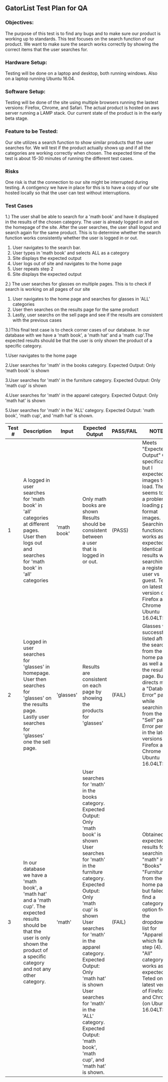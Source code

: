 ## GatorList Test Plan for QA

### Objectives:
 The purpose of this test is to find any bugs and to make sure our product is working up to standards. This test focuses on the search function of our product. We want to make sure the search works correctly by showing the correct items that the user searches for.


### Hardware Setup: 
Testing will be done on a laptop and desktop, both running windows. Also on a laptop running Ubuntu 16.04.

### Software Setup: 

Testing will be done of the site using multiple browsers running the lastest versions: Firefox, Chrome, and Safari. The actual product is hosted on aws server running a LAMP stack. Our current state of the product is in the early beta stage.

### Feature to be Tested:

Our site utilizes a search function to show similar products that the user searches for. We will test if the product actually shows up and if all the categories are working correctly when chosen. The expected time of the test is about 15-30 minutes of running the different test cases.

### Risks
One risk is that the connection to our site might be interrupted during testing. A contigency we have in place for this is to have a copy of our site hosted locally so that the user can test without interruptions.


### Test Cases
1.) The user shall be able to search for a 'math book' and have it displayed in the results of the chosen category. The user is already logged in and on the homepage of the site. After the user searches, the user shall logout and search again for the same product. This is to determine whether the search function works consistently whether the user is logged in or out.
1. User navigates to the search bar.
2. User types in 'math book' and selects ALL as a category
3. Site displays the expected output
4. User logs out of site and navigates to the home page
5. User repeats step 2
6. Site displays the expected output

2.) The user searches for glasses on multiple pages. This is to check if search is working on all pages of our site
1. User navigates to the home page and searches for glasses in 'ALL' categories
2. User then searches on the results page for the same product
3. Lastly, user searchs on the sell page and see if the results are consistent with the previous cases

3.)This final test case is to check corner cases of our database. In our database with we have a 'math book', a 'math hat' and a 'math cup'.The expected results should be that the user is only shown the product of a specific category.


1.User navigates to the home page

2.User searches for 'math' in the books category. Expected Output: Only 'math book' is shown

3.User searches for 'math' in the furniture category. Expected Output: Only 'math cup' is shown

4.User searches for 'math' in the apparel category. Expected Output: Only 'math hat' is shown

5.User searches for 'math' in the 'ALL' category. Expected Output: 'math book', 'math cup', and 'math hat' is shown.

| Test # 	|                                           Description                                                                                                                                           	| Input       	|                                       Expected Output                                                                                                                                                                                                                                                                                                                                                         	| PASS/FAIL 	| NOTES |
|--------	|-------------------------------------------------------------------------------------------------------------------------------------------------------------------------------------------------	|-------------	|---------------------------------------------------------------------------------------------------------------------------------------------------------------------------------------------------------------------------------------------------------------------------------------------------------------------------------------------------------------------------------------------------------------	|-----------	|-----------	|
| 1      	| A logged in user searches for 'math book' in 'all' categories at different pages.  User then logs out and searches for 'math book' in 'all' categories                                          	| 'math book' 	| Only math books are shown Results should be consistent between a user that is logged in or out.                                                                                                                                                                                                                                                                                                               	| (PASS)  | Meets "Expected Output" QA specification, but I expected the images to load. There seems to be a problem loading png format images. Searching functionality works as expected. Identical results while searching as a registered user vs guest. Teted on latest version of Firefox and Chrome (on Ubuntu 16.04LTS).
| 2      	| Logged in user searches for 'glasses'  in homepage. User then searches for 'glasses' on the results page. Lastly user searches for 'glasses' one the sell page.                                 	| 'glasses'   	| Results are consistent on each page by showing the products for 'glasses'                                                                                                                                                                                                                                                                                                                                                                                                           	|(FAIL)|Glasses were successfully listed after the search from the home page, as well as the results page. But directs me to a "Database Error" page while searching from the "Sell" page. Error persists in the latest versions of Firefox and Chrome (on Ubuntu 16.04LTS).|
| 3      	| In our database we have a 'math book', a 'math hat' and a 'math cup'. The expected results should be that the user is only shown the product of a specific category and not any other category. 	| 'math'      	| User searches for 'math' in the books category.  Expected Output: Only 'math book' is shown  User searches for 'math' in the furniture category. Expected Output: Only 'math cup' is shown  User searches for 'math' in the apparel category.  Expected Output: Only 'math hat' is shown  User searches for 'math' in the 'ALL' category.  Expected Output: 'math book', 'math cup', and 'math hat' is shown. 	|(FAIL)|Obtained expected results for searching "math" in "Books" and "Furniture" from the home page, but failed to find a category option from the dropdown list for "Apparel", which fails step (4). The "All" category works as expected. Teted on latest version of Firefox and Chrome (on Ubuntu 16.04LTS).|



